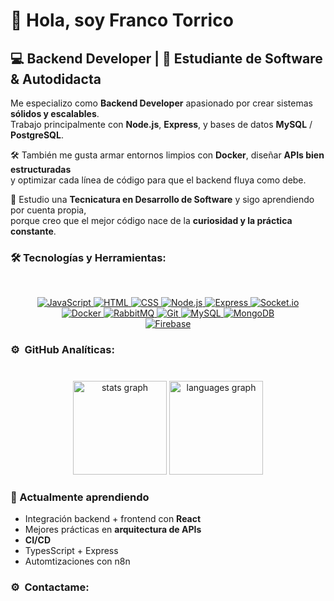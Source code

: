 # 👋 Hola, soy Franco Torrico 


## 💻 Backend Developer | 🚀 Estudiante de Software & Autodidacta 

Me especializo como **Backend Developer** apasionado por crear sistemas **sólidos y escalables**.  
Trabajo principalmente con **Node.js**, **Express**, y bases de datos **MySQL** / **PostgreSQL**.  

🛠️ También me gusta armar entornos limpios con **Docker**, diseñar **APIs bien estructuradas**  
y optimizar cada línea de código para que el backend fluya como debe.  

📘 Estudio una **Tecnicatura en Desarrollo de Software** y sigo aprendiendo por cuenta propia,  
porque creo que el mejor código nace de la **curiosidad y la práctica constante**. 

### 🛠️ Tecnologías y Herramientas:
<br>
<p align="center">
  <a href="https://developer.mozilla.org/en-US/docs/Web/JavaScript" target="_blank">
    <img alt="JavaScript" src="https://img.shields.io/badge/JavaScript-%23F7DF1E.svg?logo=javascript&logoColor=black">
  </a>
  <a href="https://www.w3.org/html/" target="_blank">
    <img alt="HTML" src="https://img.shields.io/badge/HTML5-%23E34F26.svg?logo=html5&logoColor=white">
  </a>
  <a href="https://www.w3schools.com/css/" target="_blank">
    <img alt="CSS" src="https://img.shields.io/badge/CSS3-%231572B6.svg?logo=css3&logoColor=white">
  </a>
  <a href="https://nodejs.org/" target="_blank">
    <img alt="Node.js" src="https://img.shields.io/badge/node.js-339933?logo=node.js&logoColor=white">
  </a>
  <a href="https://expressjs.com/" target="_blank">
    <img alt="Express" src="https://img.shields.io/badge/express-000000?logo=express&logoColor=white">
  </a>
  <a href="https://socket.io/" target="_blank">
    <img alt="Socket.io" src="https://img.shields.io/badge/Socket.io-010101?style=flat-square&logo=socket.io&logoColor=white">
  </a>
  <br>
  <a href="https://www.docker.com/" target="_blank">
    <img alt="Docker" src="https://img.shields.io/badge/Docker-%230db7ed.svg?logo=docker&logoColor=white">
  </a>
  <a href="https://www.rabbitmq.com/" target="_blank">
    <img alt="RabbitMQ" src="https://img.shields.io/badge/RabbitMQ-%23FF6600?logo=rabbitmq&logoColor=white">
  </a>
  <a href="https://git-scm.com/" target="_blank">
    <img alt="Git" src="https://img.shields.io/badge/Git-%23F05033.svg?logo=git&logoColor=white">
  </a>
  <a href="https://www.mysql.com/" target="_blank">
    <img alt="MySQL" src="https://img.shields.io/badge/MySQL-%2300f.svg?logo=mysql&logoColor=white">
  </a>
  <a href="https://www.mongodb.com/" target="_blank">
    <img alt="MongoDB" src="https://img.shields.io/badge/MongoDB-%234ea94b.svg?logo=mongodb&logoColor=white">
  </a>
  <br>
  <a href="https://firebase.google.com/" target="_blank">
    <img alt="Firebase" src="https://img.shields.io/badge/Firebase-%23FFCA28.svg?logo=Firebase&logoColor=white">
  </a>
</p>

### ⚙️ &nbsp;GitHub Analíticas:
###
<br>
<div align="center">
  <img src="https://github-readme-stats.vercel.app/api?username=Torricofranco&theme=merko&hide_border=false&include_all_commits=true&count_private=false" height="150" alt="stats graph"  />
  <img src="https://github-readme-stats.vercel.app/api/top-langs/?username=TorricoFranco&theme=merko&hide_border=false&include_all_commits=true&count_private=false&layout=compact" height="150" alt="languages graph"  />
</div>

###

### 🌱 Actualmente aprendiendo
- Integración backend + frontend con **React**
- Mejores prácticas en **arquitectura de APIs**
- **CI/CD**
- TypesScript + Express
- Automtizaciones con n8n 


### ⚙️ &nbsp;Contactame:
